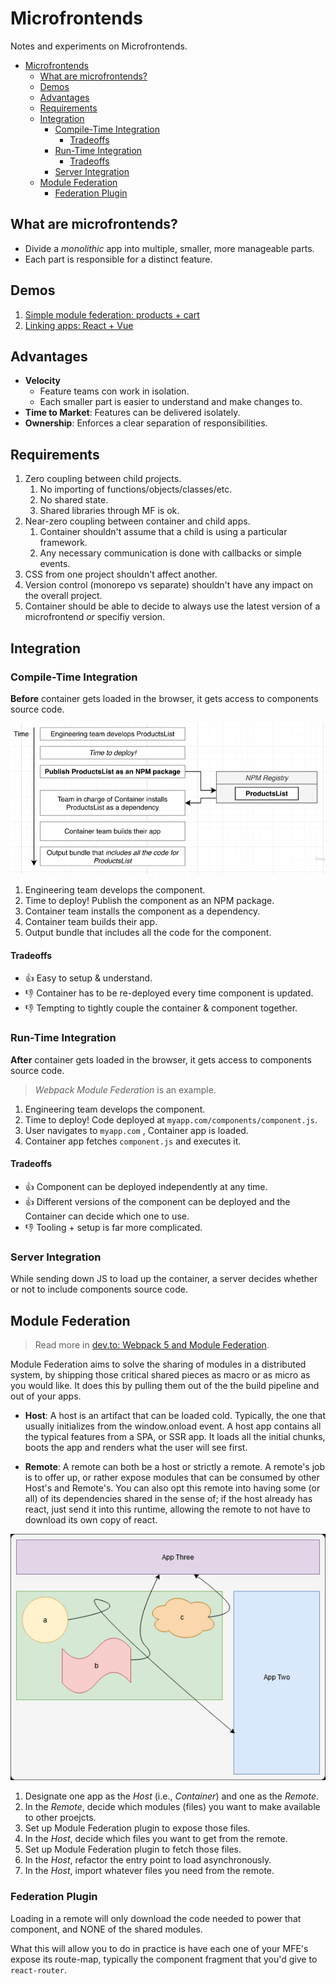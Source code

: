 # Microfrontends

Notes and experiments on Microfrontends.

- [Microfrontends](#microfrontends)
  - [What are microfrontends?](#what-are-microfrontends)
  - [Demos](#demos)
  - [Advantages](#advantages)
  - [Requirements](#requirements)
  - [Integration](#integration)
    - [Compile-Time Integration](#compile-time-integration)
      - [Tradeoffs](#tradeoffs)
    - [Run-Time Integration](#run-time-integration)
      - [Tradeoffs](#tradeoffs-1)
    - [Server Integration](#server-integration)
  - [Module Federation](#module-federation)
    - [Federation Plugin](#federation-plugin)

## What are microfrontends?

* Divide a _monolithic_ app into multiple, smaller, more manageable parts.
* Each part is responsible for a distinct feature.

## Demos

1. [Simple module federation: products + cart](ecommerce-demo)
2. [Linking apps: React + Vue](mfp-demo)

## Advantages

* __Velocity__
  * Feature teams con work in isolation.
  * Each smaller part is easier to understand and make changes to.
* __Time to Market__: Features can be delivered isolately.
* __Ownership__: Enforces a clear separation of responsibilities.

## Requirements

1. Zero coupling between child projects.
   1. No importing of functions/objects/classes/etc.
   2. No shared state.
   3. Shared libraries through MF is ok.
2. Near-zero coupling between container and child apps.
   1. Container shouldn't assume that a child is using a particular framework.
   2. Any necessary communication is done with callbacks or simple events.
3. CSS from one project shouldn't affect another.
4. Version control (monorepo vs separate) shouldn't have any impact on the overall project.
5. Container should be able to decide to always use the latest version of a microfrontend _or_ specifiy version.

## Integration

### Compile-Time Integration

__Before__ container gets loaded in the browser, it gets access to components source code.

![](2022-05-20-22-49-49.png)

1. Engineering team develops the component.
2. Time to deploy! Publish the component as an NPM package.
3. Container team installs the component as a dependency.
4. Container team builds their app.
5. Output bundle that includes all the code for the component.

#### Tradeoffs

* :+1: Easy to setup & understand.
* :-1: Container has to be re-deployed every time component is updated.
* :-1: Tempting to tightly couple the container & component together.

### Run-Time Integration

__After__ container gets loaded in the browser, it gets access to components source code.

> _Webpack Module Federation_ is an example. 

1. Engineering team develops the component.
2. Time to deploy! Code deployed at `myapp.com/components/component.js`.
3. User navigates to `myapp.com` , Container app is loaded.
4. Container app fetches `component.js` and executes it.

#### Tradeoffs

* :+1: Component can be deployed independently at any time.
* :+1: Different versions of the component can be deployed and the Container can decide which one to use.
* :-1: Tooling + setup is far more complicated.

### Server Integration

While sending down JS to load up the container, a server decides whether or not to include components source code.

## Module Federation

> Read more in [dev.to: Webpack 5 and Module Federation](https://dev.to/marais/webpack-5-and-module-federation-4j1i).

Module Federation aims to solve the sharing of modules in a distributed system, by shipping those critical shared pieces as macro or as micro as you would like. It does this by pulling them out of the the build pipeline and out of your apps.

* __Host__: A host is an artifact that can be loaded cold. Typically, the one that usually initializes from the window.onload event. A host app contains all the typical features from a SPA, or SSR app. It loads all the initial chunks, boots the app and renders what the user will see first.

* __Remote__: A remote can both be a host or strictly a remote. A remote's job is to offer up, or rather expose modules that can be consumed by other Host's and Remote's. You can also opt this remote into having some (or all) of its dependencies shared in the sense of; if the host already has react, just send it into this runtime, allowing the remote to not have to download its own copy of react.

![](2022-05-21-19-03-53.png)

1. Designate one app as the _Host_ (i.e., _Container_) and one as the _Remote_.
2. In the _Remote_, decide which modules (files) you want to make available to other proejcts.
3. Set up Module Federation plugin to expose those files.
4. In the _Host_, decide which files you want to get from the remote.
5. Set up Module Federation plugin to fetch those files.
6. In the _Host_, refactor the entry point to load asynchronously.
7. In the _Host_, import whatever files you need from the remote.

### Federation Plugin

Loading in a remote will only download the code needed to power that component, and NONE of the shared modules.

What this will allow you to do in practice is have each one of your MFE's expose its route-map, typically the component fragment that you'd give to `react-router`.
